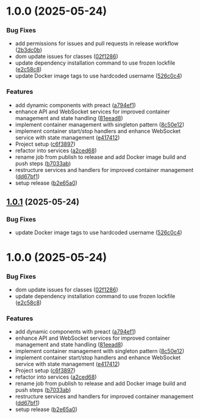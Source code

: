 # 1.0.0 (2025-05-24)


### Bug Fixes

* add permissions for issues and pull requests in release workflow ([2b3dc0b](https://github.com/cfstcyr/docker-switchboard/commit/2b3dc0b2f6cb6925147e4a5902be49ec4e8bd828))
* dom update issues for classes ([02f1286](https://github.com/cfstcyr/docker-switchboard/commit/02f12861dadb4823c29b39b4dfb50925c67a6c4f))
* update dependency installation command to use frozen lockfile ([e2c58c8](https://github.com/cfstcyr/docker-switchboard/commit/e2c58c87dc80ddf2842747e5c33902d76af15cdd))
* update Docker image tags to use hardcoded username ([526c0c4](https://github.com/cfstcyr/docker-switchboard/commit/526c0c484cf1c1d98b7b3f71c4f69a8e699e8c02))


### Features

* add dynamic components with preact ([a794ef1](https://github.com/cfstcyr/docker-switchboard/commit/a794ef18850dc7112c9824b9ba5ef897be440dad))
* enhance API and WebSocket services for improved container management and state handling ([81eead8](https://github.com/cfstcyr/docker-switchboard/commit/81eead8d42570f64c02ac569001ec04ab93f514d))
* implement container management with singleton pattern ([8c50e12](https://github.com/cfstcyr/docker-switchboard/commit/8c50e12deb1f77278a921cf58c43bdab5bdce34b))
* implement container start/stop handlers and enhance WebSocket service with state management ([e417412](https://github.com/cfstcyr/docker-switchboard/commit/e417412b6cec7e8aa0f40b2ed2129984e0fdf932))
* Project setup ([c6f3897](https://github.com/cfstcyr/docker-switchboard/commit/c6f389768f48b96ea1f63f32dfc64c7a2c96b11a))
* refactor into services ([a2ced68](https://github.com/cfstcyr/docker-switchboard/commit/a2ced6852e1e87cd9e11bd22036f841de63c6f2e))
* rename job from publish to release and add Docker image build and push steps ([b7033ab](https://github.com/cfstcyr/docker-switchboard/commit/b7033abc595f2f32640b25e3a9714f1ea6512ea3))
* restructure services and handlers for improved container management ([dd67bf1](https://github.com/cfstcyr/docker-switchboard/commit/dd67bf19a29335eec77ed9080a4b9d0fc4a2fd36))
* setup release ([b2e65a0](https://github.com/cfstcyr/docker-switchboard/commit/b2e65a03f9253b9eaa4d48acf70caa71bdcffd7b))

## [1.0.1](https://github.com/cfstcyr/docker-switchboard/compare/v1.0.0...v1.0.1) (2025-05-24)


### Bug Fixes

* update Docker image tags to use hardcoded username ([526c0c4](https://github.com/cfstcyr/docker-switchboard/commit/526c0c484cf1c1d98b7b3f71c4f69a8e699e8c02))

# 1.0.0 (2025-05-24)


### Bug Fixes

* dom update issues for classes ([02f1286](https://github.com/cfstcyr/docker-switchboard/commit/02f12861dadb4823c29b39b4dfb50925c67a6c4f))
* update dependency installation command to use frozen lockfile ([e2c58c8](https://github.com/cfstcyr/docker-switchboard/commit/e2c58c87dc80ddf2842747e5c33902d76af15cdd))


### Features

* add dynamic components with preact ([a794ef1](https://github.com/cfstcyr/docker-switchboard/commit/a794ef18850dc7112c9824b9ba5ef897be440dad))
* enhance API and WebSocket services for improved container management and state handling ([81eead8](https://github.com/cfstcyr/docker-switchboard/commit/81eead8d42570f64c02ac569001ec04ab93f514d))
* implement container management with singleton pattern ([8c50e12](https://github.com/cfstcyr/docker-switchboard/commit/8c50e12deb1f77278a921cf58c43bdab5bdce34b))
* implement container start/stop handlers and enhance WebSocket service with state management ([e417412](https://github.com/cfstcyr/docker-switchboard/commit/e417412b6cec7e8aa0f40b2ed2129984e0fdf932))
* Project setup ([c6f3897](https://github.com/cfstcyr/docker-switchboard/commit/c6f389768f48b96ea1f63f32dfc64c7a2c96b11a))
* refactor into services ([a2ced68](https://github.com/cfstcyr/docker-switchboard/commit/a2ced6852e1e87cd9e11bd22036f841de63c6f2e))
* rename job from publish to release and add Docker image build and push steps ([b7033ab](https://github.com/cfstcyr/docker-switchboard/commit/b7033abc595f2f32640b25e3a9714f1ea6512ea3))
* restructure services and handlers for improved container management ([dd67bf1](https://github.com/cfstcyr/docker-switchboard/commit/dd67bf19a29335eec77ed9080a4b9d0fc4a2fd36))
* setup release ([b2e65a0](https://github.com/cfstcyr/docker-switchboard/commit/b2e65a03f9253b9eaa4d48acf70caa71bdcffd7b))
